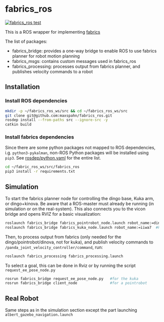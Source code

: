 # fabrics_ros

[![fabrics_ros test](https://github.com/maxspahn/fabrics_ros/actions/workflows/fabrics_ros_test.yml/badge.svg?branch=ft-ci)](https://github.com/maxspahn/fabrics_ros/actions/workflows/fabrics_ros_test.yml)

This is a ROS wrapper for implementing [fabrics](https://github.com/tud-amr/fabrics)

The list of packages:
- fabrics_bridge: provides a one-way bridge to enable ROS to use fabrics planner for robot motion planning
- fabrics_msgs: contains custom messages used in fabrics_ros
- fabrics_processing: processes output from fabrics planner, and publishes velocity commands to a robot

## Installation

### Install ROS dependencies

```bash
mkdir -p ~/fabrics_ros_ws/src && cd ~/fabrics_ros_ws/src
git clone git@github.com:maxspahn/fabrics_ros.git
rosdep install --from-paths src --ignore-src -y
catkin build 
```

### Install fabrics dependencies

Since there are some python packages not mapped to ROS dependencies, i.g.
`python3-pykalman`, non-ROS Python packages will be installed using `pip3`. See
[rosdep/python.yaml](https://github.com/ros/rosdistro/blob/master/rosdep/python.yaml)
for the entire list.


```bash
cd ~/fabric_ros_ws/src/fabrics_ros
pip3 install -r requirements.txt
```

## Simulation
<!-- To start an Albert simulation environment using velocity control mode:

```bash
roslaunch albert_gazebo albert_gazebo_navigation.launch panda_control_mode:=velocity
``` -->

<!-- If you don't have a real goal and obstacles published/detected, run:

```bash
roslaunch fabrics_bridge fabrics_interactive_marker.launch
``` -->
To start the fabrics planner node for controlling the dingo base, Kuka arm, or dingo+kinova. Be aware that a ROS-master must already be running (in simulation or on the real-system). 
This also connects you to the vicon bridge and opens RVIZ for a basic visualization:
```bash
roslaunch fabrics_bridge fabrics_pointrobot_node.launch robot_name:=dingo2 obstacle_name1:=dynamic_object1 #dingo-base
roslaunch fabrics_bridge fabrics_kuka_node.launch robot_name:=iiwa7  #kuka
```

Then, to process output from fabrics (only needed for the dingo/pointrobot/dinova, not for kuka), and publish velocity commands to `/panda_joint_velocity_controller/command`, run:
```bash
roslaunch fabrics_processing fabrics_processing.launch
```

To select a goal, this can be done in Rviz or by running the script `request_ee_pose_node.py`
```bash
rosrun fabrics_bridge request_ee_pose_node.py   #for the kuka
rosrun fabrics_bridge client_node               #for a pointrobot
```

## Real Robot


Same steps as in the simulation section except the part launching `albert_gazebo_navigation.launch` 

